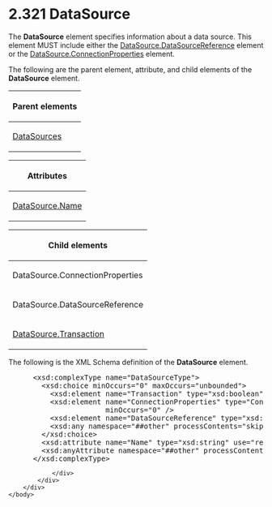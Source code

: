 <html dir="LTR" xmlns:mshelp="http://msdn.microsoft.com/mshelp" xmlns:ddue="http://ddue.schemas.microsoft.com/authoring/2003/5" xmlns:xlink="http://www.w3.org/1999/xlink" xmlns:tool="http://www.microsoft.com/tooltip">
    <head>
        <meta http-equiv="Content-Type" content="text/html; CHARSET=utf-8"></meta>
        <meta name="save" content="history"></meta>
        <title>2.321 DataSource</title>
        <xml>
            <mshelp:toctitle title="2.321 DataSource"></mshelp:toctitle>
            <mshelp:rltitle title="[MS-RDL]: DataSource"></mshelp:rltitle>
            <mshelp:keyword index="A" term="0f098196-d1a1-4668-ac38-70331cc05041"></mshelp:keyword>
            <mshelp:attr name="DCSext.ContentType" value="open specification"></mshelp:attr>
            <mshelp:attr name="AssetID" value="0f098196-d1a1-4668-ac38-70331cc05041"></mshelp:attr>
            <mshelp:attr name="TopicType" value="kbRef"></mshelp:attr>
            <mshelp:attr name="DCSext.Title" value="[MS-RDL]: DataSource" />
        </xml>
    </head>
    <body>
        <div id="header">
            <h1 class="heading">2.321 DataSource</h1>
        </div>
        <div id="mainSection">
            <div id="mainBody">
                <div id="allHistory" class="saveHistory"></div>
                <div id="sectionSection0" class="section" name="collapseableSection">
                    

<p>The <b>DataSource</b> element specifies information about a
data source. This element MUST include either the <a href="d8f6528a-e950-44ab-9d7f-1536bd5c2497.md">DataSource.DataSourceReference</a>
element or the <a href="66ba68b2-3d03-443a-bcc1-4cf0f53012a5.md">DataSource.ConnectionProperties</a>
element.</p>

<p>The following are the parent element, attribute, and child
elements of the <b>DataSource</b> element.</p>

<table>
 <thead>
  <tr>
   <th>
   <p>Parent elements</p>
   </th>
  </tr>
 </thead>
 <tr>
  <td>
  <p><a href="9c54b70c-c593-422b-aa16-33cb335927a1.md">DataSources</a></p>
  </td>
 </tr>
</table>

<p> </p>

<table>
 <thead>
  <tr>
   <th>
   <p>Attributes</p>
   </th>
  </tr>
 </thead>
 <tr>
  <td>
  <p><a href="27368ea8-b546-426c-818f-4ccbcad12352.md">DataSource.Name</a></p>
  </td>
 </tr>
</table>

<p> </p>

<table>
 <thead>
  <tr>
   <th>
   <p>Child elements</p>
   </th>
  </tr>
 </thead>
 <tr>
  <td>
  <p>DataSource.ConnectionProperties </p>
  </td>
 </tr>
 <tr>
  <td>
  <p>DataSource.DataSourceReference </p>
  </td>
 </tr>
 <tr>
  <td>
  <p><a href="07443518-26ad-46cb-8ec6-eb5867a3271d.md">DataSource.Transaction</a>
  </p>
  </td>
 </tr>
</table>

<p>The following is the XML Schema definition of the <b>DataSource</b>
element.</p>

<dl>
<dd>
<div><pre> &lt;xsd:complexType name=&quot;DataSourceType&quot;&gt;
   &lt;xsd:choice minOccurs=&quot;0&quot; maxOccurs=&quot;unbounded&quot;&gt;
     &lt;xsd:element name=&quot;Transaction&quot; type=&quot;xsd:boolean&quot; minOccurs=&quot;0&quot; /&gt;
     &lt;xsd:element name=&quot;ConnectionProperties&quot; type=&quot;ConnectionPropertiesType&quot; 
                  minOccurs=&quot;0&quot; /&gt;
     &lt;xsd:element name=&quot;DataSourceReference&quot; type=&quot;xsd:string&quot; minOccurs=&quot;0&quot; /&gt;
     &lt;xsd:any namespace=&quot;##other&quot; processContents=&quot;skip&quot; /&gt;
   &lt;/xsd:choice&gt;
   &lt;xsd:attribute name=&quot;Name&quot; type=&quot;xsd:string&quot; use=&quot;required&quot; /&gt;
   &lt;xsd:anyAttribute namespace=&quot;##other&quot; processContents=&quot;skip&quot; /&gt;
 &lt;/xsd:complexType&gt;
</pre></div>
</dd></dl>


                </div>
            </div>
        </div>
    </body>
</html>
